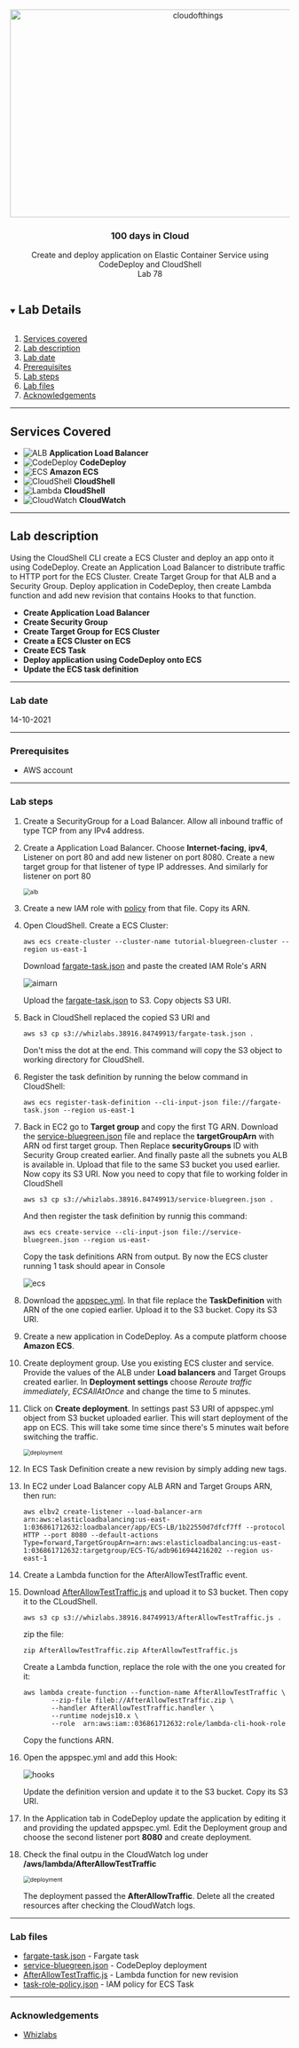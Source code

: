 <br />

<p align="center">
  <a href="img/">
    <img src="img/diagram.png" alt="cloudofthings" width="661" height="375">
  </a>


  <h3 align="center">100 days in Cloud</h3>

<p align="center">
    Create and deploy application on Elastic Container Service using CodeDeploy and CloudShell
    <br />
    Lab 78
    <br />
  </p>



</p>

<details open="open">
  <summary><h2 style="display: inline-block">Lab Details</h2></summary>
  <ol>
    <li><a href="#services-covered">Services covered</a>
    <li><a href="#lab-description">Lab description</a></li>
    </li>
    <li><a href="#lab-date">Lab date</a></li>
    <li><a href="#prerequisites">Prerequisites</a></li>    
    <li><a href="#lab-steps">Lab steps</a></li>
    <li><a href="#lab-files">Lab files</a></li>
    <li><a href="#acknowledgements">Acknowledgements</a></li>
  </ol>
</details>

---

## Services Covered
* ![ALB](https://github.com/CloudedThings/100-Days-in-Cloud/blob/main/images/ALB.png) **Application Load Balancer**
* ![CodeDeploy](https://github.com/CloudedThings/100-Days-in-Cloud/blob/main/images/CodeDeploy.png) **CodeDeploy**
* ![ECS](https://github.com/CloudedThings/100-Days-in-Cloud/blob/main/images/ECS.png) **Amazon ECS**
* ![CloudShell](https://github.com/CloudedThings/100-Days-in-Cloud/blob/main/images/CloudShell.png) **CloudShell**
* ![Lambda](https://github.com/CloudedThings/100-Days-in-Cloud/blob/main/images/AWS_Lambda.png) **CloudShell**
* ![CloudWatch](https://github.com/CloudedThings/100-Days-in-Cloud/blob/main/images/CloudWatch.png) **CloudWatch**

---

## Lab description
Using the CloudShell CLI create a ECS Cluster and deploy an app onto it using CodeDeploy. Create an Application Load Balancer to distribute traffic to HTTP port for the ECS Cluster. Create Target Group for that ALB and a Security Group. Deploy application in CodeDeploy, then create Lambda function and add new  revision that contains Hooks to that function.


* **Create Application Load Balancer**
* **Create Security Group**
* **Create Target Group for ECS Cluster**
* **Create a ECS Cluster on ECS**
* **Create ECS Task**
* **Deploy application using CodeDeploy onto ECS**
* **Update the ECS task definition**

---

### Lab date
14-10-2021

---

### Prerequisites
* AWS account

---

### Lab steps
1. Create a SecurityGroup for a Load Balancer. Allow all inbound traffic of type TCP from any IPv4 address. 

2. Create a Application Load Balancer. Choose **Internet-facing**, **ipv4**, Listener on port 80 and add new listener on port 8080. Create a new target group for that listener of type IP addresses. And similarly for listener on port 80 

   <img src="img/alb.png" alt="alb" style="zoom:75%;" />

3. Create a new IAM role with [policy](task-role-policy.json) from that file. Copy its ARN.

4. Open CloudShell. Create a ECS Cluster:

   

   ```
   aws ecs create-cluster --cluster-name tutorial-bluegreen-cluster --region us-east-1
   ```

   Download [fargate-task.json](fargate-task.json) and paste the created IAM Role's ARN 

   ![aimarn](img/iamarn.png)

   Upload the [fargate-task.json](fargate-task.json) to S3.  Copy objects S3 URI.

5. Back in CloudShell replaced the copied S3 URI and 

   ```
   aws s3 cp s3://whizlabs.38916.84749913/fargate-task.json .
   ```

   Don't miss the dot at the end. This command will copy the S3 object to working directory for CloudShell.

6. Register the task definition by running the below command in CloudShell:

   ```
   aws ecs register-task-definition --cli-input-json file://fargate-task.json --region us-east-1
   ```

   

7. Back in EC2 go to **Target group** and copy the first TG ARN. Download the [service-bluegreen.json](service-bluegreen.json) file and replace the **targetGroupArn** with ARN od first target group. Then Replace **securityGroups** ID with Security Group created earlier. And finally paste all the subnets you ALB is available in. Upload that file to the same S3 bucket you used earlier. Now copy its S3 URI. Now you need to copy that file to working folder in CloudShell

   

   ```
   aws s3 cp s3://whizlabs.38916.84749913/service-bluegreen.json .
   ```

   And then register the task definition by runnig this command:

   ```
   aws ecs create-service --cli-input-json file://service-bluegreen.json --region us-east-
   ```

   Copy the task definitions ARN from output. By now the ECS cluster running 1 task should apear in Console

   

   ![ecs](img/ecs.png)

8. Download the [appspec.yml](appspec.yml). In that file replace the **TaskDefinition** with ARN of the one copied earlier. Upload it to the S3 bucket. Copy its S3 URI. 

9. Create a new application in CodeDeploy. As a compute platform choose **Amazon ECS**.

10. Create deployment group. Use you existing ECS cluster and service. Provide the values of the ALB under **Load balancers** and Target Groups created earlier. In **Deployment settings** choose *Reroute traffic immediately*, *ECSAllAtOnce* and change the time to 5 minutes.

11. Click on **Create deployment**. In settings past S3 URI of appspec.yml object from S3 bucket uploaded earlier. This will start deployment of the app on ECS. This will take some time since there's 5 minutes wait before switching the traffic.

    <img src="img/deployment.png" alt="deployment" style="zoom:75%;" />

12. In ECS Task Definition create a new revision by simply adding new tags.

13. In EC2 under Load Balancer copy ALB ARN and Target Groups ARN, then run:

    ```
    aws elbv2 create-listener --load-balancer-arn arn:aws:elasticloadbalancing:us-east-1:036861712632:loadbalancer/app/ECS-LB/1b22550d7dfcf7ff --protocol HTTP --port 8080 --default-actions Type=forward,TargetGroupArn=arn:aws:elasticloadbalancing:us-east-1:036861712632:targetgroup/ECS-TG/adb9616944216202 --region us-east-1
    ```

14. Create a Lambda function for the AfterAllowTestTraffic event.

15. Download [AfterAllowTestTraffic.js](AfterAllowTestTraffic.js) and upload it to S3 bucket. Then copy it to the CLoudShell.

    ```
    aws s3 cp s3://whizlabs.38916.84749913/AfterAllowTestTraffic.js .
    ```

    zip the file:

    ```
    zip AfterAllowTestTraffic.zip AfterAllowTestTraffic.js
    ```

    Create a Lambda function, replace the role with the one you created for it:

    ```
    aws lambda create-function --function-name AfterAllowTestTraffic \
           --zip-file fileb://AfterAllowTestTraffic.zip \
           --handler AfterAllowTestTraffic.handler \
           --runtime nodejs10.x \
           --role  arn:aws:iam::036861712632:role/lambda-cli-hook-role 
    ```

    Copy the functions ARN.

16. Open the appspec.yml and add this Hook:

    ![hooks](img/hooks.png)

    Update the definition version and update it to the S3 bucket. Copy its S3 URI.

17. In the Application tab in CodeDeploy update the application by editing it and providing the updated appspec.yml. Edit the Deployment group and choose the second listener port **8080** and create deployment.

    

18. Check the final outpu in the CloudWatch log under **/aws/lambda/AfterAllowTestTraffic**

    <img src="img/deployment2.png" alt="deployment" style="zoom:75%;" />

    The deployment passed the **AfterAllowTraffic**. Delete all the created resources after checking the CloudWatch logs.

    

    

---
### Lab files

* [fargate-task.json](fargate-task.json) - Fargate task 
* [service-bluegreen.json](service-bluegreen.json) - CodeDeploy deployment
* [AfterAllowTestTraffic.js](AfterAllowTestTraffic.js) - Lambda function for new revision
* [task-role-policy.json](task-role-policy.json) - IAM policy for ECS Task

---

### Acknowledgements

* [Whizlabs](https://play.whizlabs.com/site/task_details?lab_type=1&task_id=268&quest_id=31)

